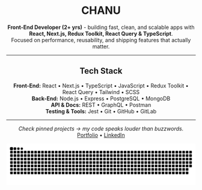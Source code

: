 <div align='center'>

# CHANU 

**Front-End Developer (2+ yrs)** - building fast, clean, and scalable apps with **React, Next.js, Redux Toolkit, React Query & TypeScript**.  
Focused on performance, reusability, and shipping features that actually matter.  

---

##  Tech Stack

**Front-End:** React • Next.js • TypeScript • JavaScript • Redux Toolkit • React Query • Tailwind • SCSS  
**Back-End:** Node.js • Express • PostgreSQL • MongoDB  
**API & Docs:** REST • GraphQL • Postman  
**Testing & Tools:** Jest • Git • GitHub • GitLab  

---

 *Check pinned projects → my code speaks louder than buzzwords.*  
[Portfolio](https://portfolio-umber-two-78.vercel.app/) • [LinkedIn](https://www.linkedin.com/in/luka-tchanukvadze)  


<picture>
  <source media="(prefers-color-scheme: dark)" srcset="https://raw.githubusercontent.com/luka-tchanukvadze/luka-tchanukvadze/output/github-snake-dark.svg" />
  <source media="(prefers-color-scheme: light)" srcset="https://raw.githubusercontent.com/luka-tchanukvadze/luka-tchanukvadze/output/github-snake.svg" />
  <img alt="github-snake" src="https://raw.githubusercontent.com/luka-tchanukvadze/luka-tchanukvadze/output/github-snake.svg" />
</picture>
</div>


